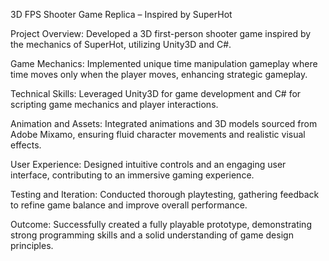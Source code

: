 3D FPS Shooter Game Replica – Inspired by SuperHot

Project Overview: 
Developed a 3D first-person shooter game inspired by the mechanics of SuperHot, utilizing Unity3D and C#.

Game Mechanics: 
Implemented unique time manipulation gameplay where time moves only when the player moves, enhancing strategic gameplay.

Technical Skills: 
Leveraged Unity3D for game development and C# for scripting game mechanics and player interactions.

Animation and Assets: 
Integrated animations and 3D models sourced from Adobe Mixamo, ensuring fluid character movements and realistic visual effects.

User Experience: 
Designed intuitive controls and an engaging user interface, contributing to an immersive gaming experience.

Testing and Iteration: 
Conducted thorough playtesting, gathering feedback to refine game balance and improve overall performance.

Outcome: 
Successfully created a fully playable prototype, demonstrating strong programming skills and a solid understanding of game design principles.
